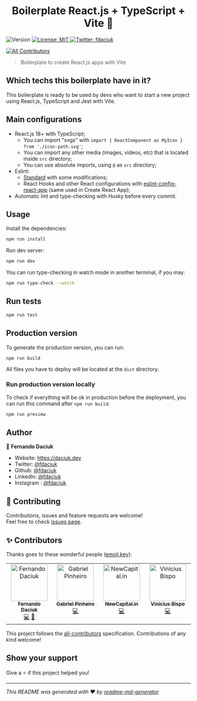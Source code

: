 <h1 align="center">Boilerplate React.js + TypeScript + Vite 👋</h1>
<p>
  <img alt="Version" src="https://img.shields.io/badge/version-0.0.0-blue.svg?cacheSeconds=2592000" />
  <a href="#" target="_blank">
    <img alt="License: MIT" src="https://img.shields.io/badge/License-MIT-yellow.svg" />
  </a>
  <a href="https://twitter.com/fdaciuk" target="_blank">
    <img alt="Twitter: fdaciuk" src="https://img.shields.io/twitter/follow/fdaciuk.svg?style=social" />
  </a>
</p>

<!-- ALL-CONTRIBUTORS-BADGE:START - Do not remove or modify this section -->

[![All Contributors](https://img.shields.io/badge/all_contributors-4-orange.svg?style=flat-square)](#contributors-)

<!-- ALL-CONTRIBUTORS-BADGE:END -->

> Boilerplate to create React.js apps with Vite

## Which techs this boilerplate have in it?

This boilerplate is ready to be used by devs who want to start a new project using React.js, TypeScript and Jest with Vite.

## Main configurations

- React.js 18+ with TypeScript;
  - You can import "svgs" with `import { ReactComponent as MyIcon } from './icon-path.svg'`;
  - You can import any other media (images, videos, etc) that is located inside `src` directory;
  - You can use absolute imports, using `@` as `src` directory;
- Eslint:
  - [Standard](https://standardjs.com/) with some modifications;
  - React Hooks and other React configurations with [eslint-config-react-app](https://www.npmjs.com/package/eslint-config-react-app) (same used in Create React App);
- Automatic lint and type-checking with Husky before every commit.

## Usage

Install the dependencies:

```sh
npm run install
```

Run dev server:

```sh
npm run dev
```

You can run type-checking in watch mode in another terminal, if you may:

```sh
npm run type-check --watch
```

## Run tests

```sh
npm run test
```

## Production version

To generate the production version, you can run:

```sh
npm run build
```

All files you have to deploy will be located at the `dist` directory.

### Run production version locally

To check if everything will be ok in production before the deployment, you can run this command after `npm run build`:

```sh
npm run preview
```

## Author

👤 **Fernando Daciuk**

- Website: https://daciuk.dev
- Twitter: [@fdaciuk](https://twitter.com/fdaciuk)
- Github: [@fdaciuk](https://github.com/fdaciuk)
- LinkedIn: [@fdaciuk](https://linkedin.com/in/fdaciuk)
- Instagram : [@fdaciuk](https://instagram.com/fdaciuk)

## 🤝 Contributing

Contributions, issues and feature requests are welcome!<br />Feel free to check [issues page](https://github.com/fdaciuk/boilerplate-vite-react/issues).

## ✨ Contributors

Thanks goes to these wonderful people ([emoji key](https://allcontributors.org/docs/en/emoji-key)):

<!-- ALL-CONTRIBUTORS-LIST:START - Do not remove or modify this section -->
<!-- prettier-ignore-start -->
<!-- markdownlint-disable -->
<table>
  <tbody>
    <tr>
      <td align="center" valign="top" width="14.28%"><a href="https://github.com/fdaciuk"><img src="https://avatars.githubusercontent.com/u/487669?v=4?s=100" width="100px;" alt="Fernando Daciuk"/><br /><sub><b>Fernando Daciuk</b></sub></a><br /><a href="https://github.com/fdaciuk/boilerplate-vite-react/commits?author=fdaciuk" title="Code">💻</a> <a href="https://github.com/fdaciuk/boilerplate-vite-react/commits?author=fdaciuk" title="Documentation">📖</a></td>
      <td align="center" valign="top" width="14.28%"><a href="https://github.com/gabepinheiro"><img src="https://avatars.githubusercontent.com/u/45916330?v=4?s=100" width="100px;" alt="Gabriel Pinheiro"/><br /><sub><b>Gabriel Pinheiro</b></sub></a><br /><a href="https://github.com/fdaciuk/boilerplate-vite-react/commits?author=gabepinheiro" title="Code">💻</a></td>
      <td align="center" valign="top" width="14.28%"><a href="http://newcapital.in@gmail.com"><img src="https://avatars.githubusercontent.com/u/81476236?v=4?s=100" width="100px;" alt="NewCapital.in"/><br /><sub><b>NewCapital.in</b></sub></a><br /><a href="https://github.com/fdaciuk/boilerplate-vite-react/commits?author=SallesCosta" title="Code">💻</a></td>
      <td align="center" valign="top" width="14.28%"><a href="http://vinibispo.com.br"><img src="https://avatars.githubusercontent.com/u/48097622?v=4?s=100" width="100px;" alt="Vinícius Bispo"/><br /><sub><b>Vinícius Bispo</b></sub></a><br /><a href="https://github.com/fdaciuk/boilerplate-vite-react/commits?author=vinibispo" title="Code">💻</a></td>
    </tr>
  </tbody>
</table>

<!-- markdownlint-restore -->
<!-- prettier-ignore-end -->

<!-- ALL-CONTRIBUTORS-LIST:END -->

This project follows the [all-contributors](https://github.com/all-contributors/all-contributors) specification. Contributions of any kind welcome!

## Show your support

Give a ⭐️ if this project helped you!

---

_This README was generated with ❤️ by [readme-md-generator](https://github.com/kefranabg/readme-md-generator)_
